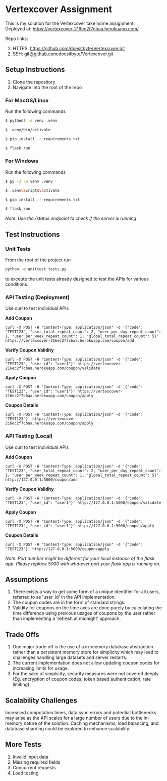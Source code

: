 # Vertexcover Assignment
This is my solution for the Vertexcover take home assignment.  
Deployed at: https://vertexcover-216ec2f7cbaa.herokuapp.com/

Repo links:
1. HTTPS: https://github.com/doesitbyte/Vertexcover.git
2. SSH: git@github.com:doesitbyte/Vertexcover.git

## Setup Instructions
1. Clone the repository
2. Navigate into the root of the repo
### For MacOS/Linux  
   Run the following commands
   ```sh
   $ python3 -m venv .venv
   ```
   ```sh
   $ .venv/bin/activate
   ```
   ```sh
   $ pip install -r requirements.txt
   ```
   ```sh
   $ flask run
   ```

### For Windows  
   Run the following commands
   ```sh
   $ py -3 -m venv .venv
   ```
   ```sh
   $ .venv\Scripts\activate
   ```
   ```sh
   $ pip install -r requirements.txt
   ```
   ```sh
   $ flask run
   ```

*Note: Use the /status endpoint to check if the server is running*

## Test Instructions

### Unit Tests

From the root of the project run 

```sh
python -m unittest tests.py
```

to exceute the unit tests already designed to test the APIs for various conditions.

### API Testing (Deployment)

Use curl to test individual APIs

**Add Coupon**
```
curl -X POST -H "Content-Type: application/json" -d '{"code": "TEST123", "user_total_repeat_count": 2, "user_per_day_repeat_count": 1, "user_per_week_repeat_count": 1, "global_total_repeat_count": 5}' https://vertexcover-216ec2f7cbaa.herokuapp.com/coupon/add
```
**Verify Coupon Validity**
```
curl -X POST -H "Content-Type: application/json" -d '{"code": "TEST123", "user_id": "user1"}' https://vertexcover-216ec2f7cbaa.herokuapp.com/coupon/validate
```
**Apply Coupon**
```
curl -X POST -H "Content-Type: application/json" -d '{"code": "TEST123", "user_id": "user1"}' https://vertexcover-216ec2f7cbaa.herokuapp.com/coupon/apply
```
**Coupon Details**
```
curl -X POST -H "Content-Type: application/json" -d '{"code": "TEST123"}' https://vertexcover-216ec2f7cbaa.herokuapp.com/coupon/apply
```

### API Testing (Local)

Use curl to test individual APIs

**Add Coupon**
```
curl -X POST -H "Content-Type: application/json" -d '{"code": "TEST123", "user_total_repeat_count": 2, "user_per_day_repeat_count": 1, "user_per_week_repeat_count": 1, "global_total_repeat_count": 5}' http://127.0.0.1:5000/coupon/add
```
**Verify Coupon Validity**
```
curl -X POST -H "Content-Type: application/json" -d '{"code": "TEST123", "user_id": "user1"}' http://127.0.0.1:5000/coupon/validate
```
**Apply Coupon**
```
curl -X POST -H "Content-Type: application/json" -d '{"code": "TEST123", "user_id": "user1"}' http://127.0.0.1:5000/coupon/apply
```
**Coupon Details**
```
curl -X POST -H "Content-Type: application/json" -d '{"code": "TEST123"}' http://127.0.0.1:5000/coupon/apply
```

*Note: Port number might be different for your local instance of the flask app. Please replace 5000 with whatever port your flask app is running on.*
   
## Assumptions

1. There exists a way to get some form of a unique identifier for all users, referred to as 'user_id' in the API implementation.
2. The coupon codes are in the form of standard strings.
3. Validity for coupons on the time axes are done purely by calculating the time difference using previous usages of coupons by the user rather than implementing a 'refresh at midnight' approach.

## Trade Offs

1. One major trade off is the use of a in-memory database abstraction rather than a persistent memory store for simplicity which may lead to challenges handling large datasets and server restarts.
2. The current implementation does not allow updating coupon codes for increasing limits for usage.
3. For the sake of simplicity, security measures were not covered deeply (Eg. encryption of coupon codes, token based authentication, rate limiting)

## Scalability Challenges
Increased computation times, data sync errors and potential bottlenecks may arise as the API scales for a large number of users due to the in-memory nature of the solution. Caching mechanisms, load balancing, and database sharding could be explored to enhance scalability.

## More Tests
1. Invalid input data
2. Missing required fields
3. Concurrent requests
4. Load testing